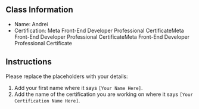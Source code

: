 ## Class Information
- Name: Andrei
- Certification: Meta Front-End Developer Professional CertificateMeta Front-End Developer Professional CertificateMeta Front-End Developer Professional Certificate

## Instructions
Please replace the placeholders with your details:
1. Add your first name where it says `[Your Name Here]`.  
2. Add the name of the certification you are working on where it says `[Your Certification Name Here]`.  
